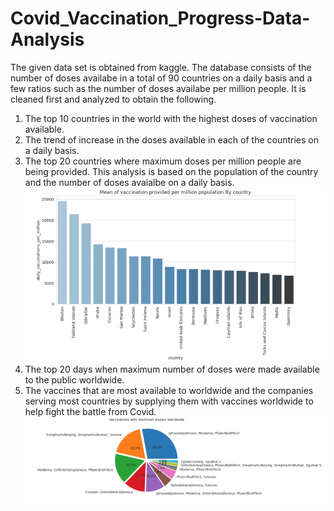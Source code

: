 # Covid_Vaccination_Progress-Data-Analysis

The given data set is obtained from kaggle. 
The database consists of the number of doses availabe in a total of 90 countries on a daily basis and a few ratios such as the number of doses availabe per million people.
It is cleaned first and analyzed to obtain the following.

1. The top 10 countries in the world with the highest doses of vaccination available. 
2. The trend of increase in the doses available in each of the countries on a daily basis.
3. The top 20 countries where maximum doses per million people are being provided. This analysis is based on the population of the country and the number of doses avaialbe on a daily basis.
![Hover Data Twitter](./readme_images/Bar_Chart.png)
4. The top 20 days when maximum number of doses were made available to the public worldwide.
5. The vaccines that are most available to worldwide and the companies serving most countries by supplying them with vaccines worldwide to help fight the battle from Covid.
![Hover Data Twitter](./readme_images/Pie_Chart.png)
